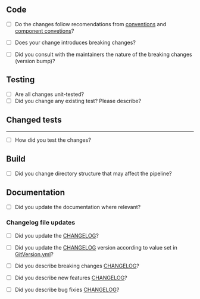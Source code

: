 ## Code

- [ ] Do the changes follow recomendations from [conventions](../../docfx/articles/guidelines/Conventions.md) and [component convetions](../../docfx/articles/guidelines/components.md.md)?
- [ ] Does your change introduces breaking changes?
- [ ] Did you consult with the maintainers the nature of the breaking changes (version bump)?


## Testing

- [ ] Are all changes unit-tested?
- [ ] Did you change any existing test? Please describe?

Changed tests
---
---

- [ ] How did you test the changes?

## Build

- [ ] Did you change directory structure that may affect the pipeline?

## Documentation

- [ ] Did you update the documentation where relevant?

### Changelog file updates
- [ ] Did you update the [CHANGELOG](docs/CHANGELOG.md)?
- [ ] Did you update the [CHANGELOG](docs/CHANGELOG.md) version according to value set in [GitVersion.yml](../../GitVersion.yml)?
- [ ] Did you describe breaking changes [CHANGELOG](docs/CHANGELOG.md)?
- [ ] Did you describe new features [CHANGELOG](docs/CHANGELOG.md)?
- [ ] Did you describe bug fixies [CHANGELOG](docs/CHANGELOG.md)?



